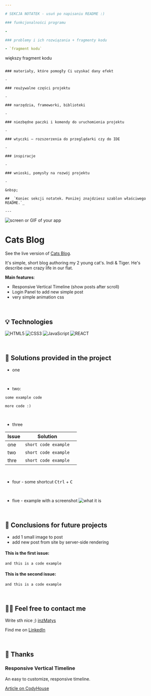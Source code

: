 ```yaml
---

# SEKCJA NOTATEK - usuń po napisaniu README :)

### funkcjonalności programu

-

### problemy i ich rozwiązania + fragmenty kodu

- `fragment kodu`

```
większy fragment kodu
```

### materiały, które pomogły Ci uzyskać dany efekt

-

### reużywalne części projektu

-

### narzędzia, frameworki, biblioteki

-

### niezbędne paczki i komendy do uruchomienia projektu

-

### wtyczki – rozszerzenia do przeglądarki czy do IDE

-

### inspiracje

-

### wnioski, pomysły na rozwój projektu

-

&nbsp;

## _`Koniec sekcji notatek. Poniżej znajdziesz szablon właściwego README.`_

---
```


![screen or GIF of your app](https://via.placeholder.com/1000x300)

# Cats Blog

See the live version of [Cats Blog](https://artur-it.github.io/Cats-Blog/).

It's simple, short blog authoring my 2 young cat's. Indi & Tiger. He's describe own crazy life in our flat.

**Main features**:

- Responsive Vertical Timeline (show posts after scroll)
- Login Panel to add new simple post
- very simple animation css

&nbsp;

## 💡 Technologies

![HTML5](https://img.shields.io/badge/html5-%23E34F26.svg?style=for-the-badge&logo=html5&logoColor=white)
![CSS3](https://img.shields.io/badge/css3-%231572B6.svg?style=for-the-badge&logo=css3&logoColor=white)
![JavaScript](https://img.shields.io/badge/javascript-%23323330.svg?style=for-the-badge&logo=javascript&logoColor=%23F7DF1E)
![REACT](https://img.shields.io/badge/react-%23323330.svg?style=for-the-badge&logo=react&logoColor=%23F7DF1E)

&nbsp;

## 🤔 Solutions provided in the project

- one

&nbsp;

- two:

```
some example code

more code :)
```

&nbsp;

- three

| Issue | Solution             |     |
| ----- | -------------------- | --- |
| one   | `short code example` |     |
| two   | `short code example` |     |
| thre  | `short code example` |     |

&nbsp;

- four - some shortcut <kbd>Ctrl</kbd> + <kbd>C</kbd>

&nbsp;

- five - example with a screenshot
  <img alt='what it is' src="https://via.placeholder.com/500x200" />

&nbsp;

## 💭 Conclusions for future projects

- add 1 small image to post
- add new post from site by server-side rendering

#### This is the first issue:

```
and this is a code example
```

#### This is the second issue:

```
and this is a code example
```

&nbsp;

## 🙋‍♂️ Feel free to contact me

Write sth nice ;) [inzMatys](inz.matys@gmail.com)

Find me on [LinkedIn](https://www.linkedin.com/in/artur-matysiak-285892224/)

&nbsp;

## 👏 Thanks

### Responsive Vertical Timeline

An easy to customize, responsive timeline.

[Article on CodyHouse](https://codyhouse.co/gem/vertical-timeline)
